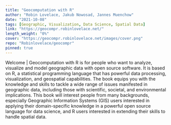 ```yaml
---
title: "Geocomputation with R"
author: "Robin Lovelace, Jakub Nowosad, Jannes Muenchow"
date: "2021-10-08"
tags: [Geographic, Visualization, Data Science, Spatial Data]
link: "https://geocompr.robinlovelace.net/"
length_weight: "0%"
cover: "https://geocompr.robinlovelace.net/images/cover.png"
repo: "Robinlovelace/geocompr"
pinned: true
---
```


Welcome | Geocomputation with R is for people who want to analyze, visualize and model geographic data with open source software. It is based on R, a statistical programming language that has powerful data processing, visualization, and geospatial capabilities. The book equips you with the knowledge and skills to tackle a wide range of issues manifested in geographic data, including those with scientific, societal, and environmental implications. This book will interest people from many backgrounds, especially Geographic Information Systems (GIS) users interested in applying their domain-specific knowledge in a powerful open source language for data science, and R users interested in extending their skills to handle spatial data.
